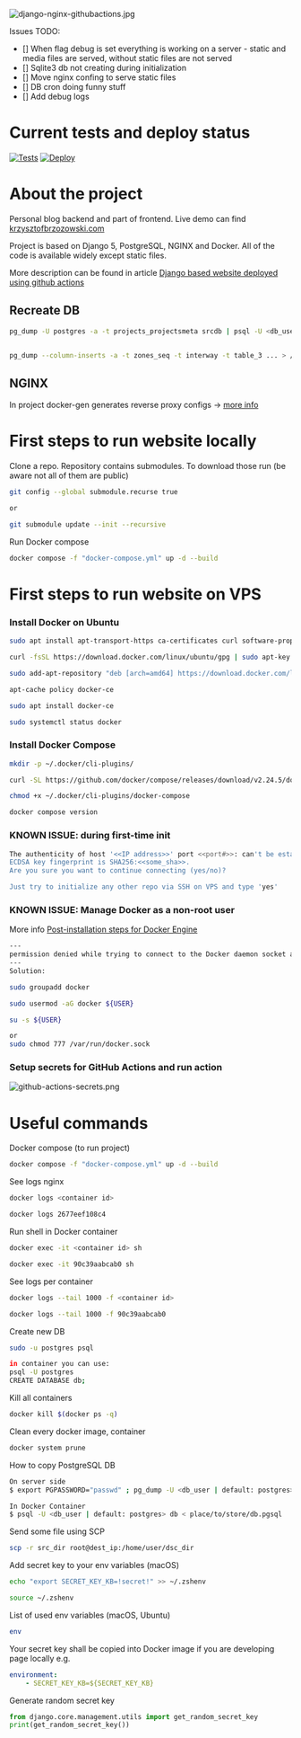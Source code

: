 ![django-nginx-githubactions.jpg](https://krzysztofbrzozowski.com/media/2024/01/15/django-nginx-githubactions.jpg)

Issues TODO:
* [] When flag debug is set everything is working on a server  - static and media files are served, without static files are not served
* [] Sqlite3 db not creating during initialization
* [] Move nginx confing to serve static files
* [] DB cron doing funny stuff
* [] Add debug logs


# Current tests and deploy status
[![Tests](https://github.com/krzysztofbrzozowski/krzysztofbrzozowski_website/actions/workflows/tests.yml/badge.svg)](https://github.com/krzysztofbrzozowski/krzysztofbrzozowski_website/actions?query=workflow%3ATests)
[![Deploy](https://github.com/krzysztofbrzozowski/krzysztofbrzozowski_website/actions/workflows/deploy.yml/badge.svg)](https://github.com/krzysztofbrzozowski/krzysztofbrzozowski_website/actions?query=workflow%3ADeploy)

# About the project
Personal blog backend and part of frontend. Live demo can find [krzysztofbrzozowski.com](https://krzysztofbrzozowski.com)

Project is based on Django 5, PostgreSQL, NGINX and Docker. All of the code is available widely except static files.

More description can be found in article [Django based website deployed using github actions](https://krzysztofbrzozowski.com/project/django-based-website-deployed-using-github-actions)

## Recreate DB
```bash
pg_dump -U postgres -a -t projects_projectsmeta srcdb | psql -U <db_user> destdb; 


pg_dump --column-inserts -a -t zones_seq -t interway -t table_3 ... > /tmp/zones_seq.sql  
```

## NGINX
In project docker-gen generates reverse proxy configs ->
[more info](https://github.com/nginx-proxy/nginx-proxy/tree/main)

# First steps to run website locally
Clone a repo. Repository contains submodules. To download those run
(be aware not all of them are public)
```bash
git config --global submodule.recurse true

or

git submodule update --init --recursive
```

Run Docker compose 
```bash
docker compose -f "docker-compose.yml" up -d --build
```

# First steps to run website on VPS
### Install Docker on Ubuntu
```bash
sudo apt install apt-transport-https ca-certificates curl software-properties-common

curl -fsSL https://download.docker.com/linux/ubuntu/gpg | sudo apt-key add -

sudo add-apt-repository "deb [arch=amd64] https://download.docker.com/linux/ubuntu focal stable"

apt-cache policy docker-ce

sudo apt install docker-ce

sudo systemctl status docker
```

### Install Docker Compose
```bash
mkdir -p ~/.docker/cli-plugins/

curl -SL https://github.com/docker/compose/releases/download/v2.24.5/docker-compose-linux-x86_64 -o ~/.docker/cli-plugins/docker-compose

chmod +x ~/.docker/cli-plugins/docker-compose

docker compose version
```

### KNOWN ISSUE: during first-time init
```bash
The authenticity of host '<<IP address>>' port <<port#>>: can't be established.
ECDSA key fingerprint is SHA256:<<some_sha>>.
Are you sure you want to continue connecting (yes/no)?

Just try to initialize any other repo via SSH on VPS and type 'yes'
```

### KNOWN ISSUE: Manage Docker as a non-root user
More info [Post-installation steps for Docker Engine](https://docs.docker.com/engine/install/linux-postinstall/#manage-docker-as-a-non-root-user)
```bash
---
permission denied while trying to connect to the Docker daemon socket at unix:///var/run/docker.sock:
---
Solution:

sudo groupadd docker

sudo usermod -aG docker ${USER}

su -s ${USER}

or
sudo chmod 777 /var/run/docker.sock
```
### Setup secrets for GitHub Actions and run action
![github-actions-secrets.png](https://krzysztofbrzozowski.com//media/2024/01/22/github-actions-secrets.png)


# Useful commands
Docker compose (to run project)
```bash
docker compose -f "docker-compose.yml" up -d --build
```

See logs nginx
```bash
docker logs <container id>

docker logs 2677eef108c4
```

Run shell in Docker container
```bash
docker exec -it <container id> sh

docker exec -it 90c39aabcab0 sh
```

See logs per container
```bash
docker logs --tail 1000 -f <container id>

docker logs --tail 1000 -f 90c39aabcab0
```

Create new DB
```bash
sudo -u postgres psql

in container you can use:
psql -U postgres
CREATE DATABASE db;
```

Kill all containers
```bash
docker kill $(docker ps -q)
```

Clean every docker image, container
```bash
docker system prune
```

How to copy PostgreSQL DB
```bash
On server side
$ export PGPASSWORD="passwd" ; pg_dump -U <db_user | default: postgres> your_db > place/to/store/db.pgsql

In Docker Container
$ psql -U <db_user | default: postgres> db < place/to/store/db.pgsql
```

Send some file using SCP
```bash
scp -r src_dir root@dest_ip:/home/user/dsc_dir
```

Add secret key to your env variables (macOS)

```bash
echo "export SECRET_KEY_KB=!secret!" >> ~/.zshenv

source ~/.zshenv
```

List of used env variables (macOS, Ubuntu)
```bash
env
```

Your secret key shall be copied into Docker image if you are developing page locally e.g.
```yml
environment:
    - SECRET_KEY_KB=${SECRET_KEY_KB}
```

Generate random secret key
```python
from django.core.management.utils import get_random_secret_key
print(get_random_secret_key())
```



